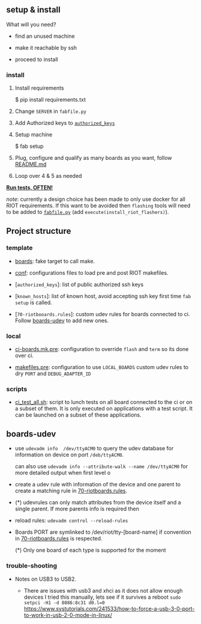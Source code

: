 
## setup & install

What will you need?

- find an unused machine

- make it reachable by ssh

- proceed to install

### install

1. Install requirements

    $ pip install requirements.txt

1. Change `SERVER` in `fabfile.py`

1. Add Authorized keys to [`authorized_keys`](template/authorized_keys)

1. Setup machine

    $ fab setup

1. Plug, configure and qualify as many boards as you want, follow [README.md](template/README.md)

1. Loop over 4 & 5 as needed

[**Run tests, OFTEN!**](scripts/README.md)

_note_: currently a design choice has been made to only use docker for all
RIOT requirements. If this want to be avoided then `flashing` tools will
need to be added to [`fabfile.py`](fabfile.py) (add `execute(install_riot_flashers)`).

## Project structure

### template

- [boards](template/boards): fake target to call make.

- [conf](template/conf): configurations files to load pre and post RIOT makefiles.

- [`authorized_keys`]: list of public authorized ssh keys

- [`known_hosts`]: list of known host, avoid accepting ssh key first time `fab setup`
  is called.

- [`70-riotbooards.rules`]: custom udev rules for boards connected to ci. Follow
  [boards-udev] to add new ones.

### local

- [ci-boards.mk.pre](local/ci-boards.mk.pre): configuration to override `flash`
  and `term` so its done over ci.

- [makefiles.pre](local/makefiles.pre): configuration to use `LOCAL_BOARDS`
   custom udev rules to dry `PORT` and `DEBUG_ADAPTER_ID`

### scripts

- [ci_test_all.sh](scripts/ci_test_all.sh): script to lunch tests on all board
   connected to the ci or on a subset of them. It is only executed on
   applications with a test script. It can be launched on a subset of these
   applications.

## boards-udev
[boards-udev]: #boards-udev

- use `udevadm info  /dev/ttyACM0` to query the udev database for information on 
  device on port `/deb/ttyACM0`.

  can also use `udevadm info --attribute-walk --name /dev/ttyACM0` for more detailed
  output when first level o 

- create a udev rule with information of the device and one parent to create a
  matching rule in [70-riotboards.rules](template/70-riotboards.rules).

- (*) udevrules can only match attributes from the device itself and a single parent.
  If more parents info is required then 

- reload rules: `udevadm control --reload-rules`

- Boards PORT are symlinked to /dev/riot/tty-[board-name] if convention in [70-riotboards.rules](template/70-riotboards.rules) is respected.

  (*) Only one board of each type is supported for the moment

### trouble-shooting

- Notes on USB3 to USB2.

    - There are issues with usb3 and xhci as it does not allow enough devices
      I tried this manually, lets see if it survives a reboot
      `sudo setpci -H1 -d 8086:8c31 d0.l=0`
      https://www.systutorials.com/241533/how-to-force-a-usb-3-0-port-to-work-in-usb-2-0-mode-in-linux/